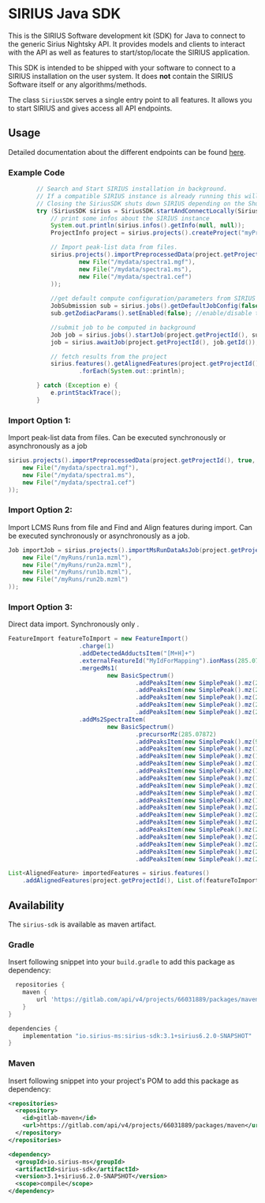 # SIRIUS Java SDK
This is the SIRIUS Software development kit (SDK) for Java to connect to the generic Sirius Nightsky API.
It provides models and clients to interact with the API as well as features to start/stop/locate the SIRIUS application.

This SDK is intended to be shipped with your software to connect to a SIRIUS installation on the user system. It
does **not** contain the SIRIUS Software itself or any algorithms/methods.

The class `SiriusSDK` serves a single entry point to all features. It allows you to start SIRIUS and gives access all
API endpoints.

## Usage
Detailed documentation about the different endpoints can be found [here]().

### Example Code

```java
        // Search and Start SIRIUS installation in background.
        // If a compatible SIRIUS instance is already running this will be used instead
        // Closing the SiriusSDK shuts down SIRIUS depending on the ShutdownMode.
        try (SiriusSDK sirius = SiriusSDK.startAndConnectLocally(SiriusSDK.ShutdownMode.AUTO, false)) {
            // print some infos about the SIRIUS instance
            System.out.println(sirius.infos().getInfo(null, null));
            ProjectInfo project = sirius.projects().createProject("myProject", "/tmp/" + UUID.randomUUID(), null);

            // Import peak-list data from files.
            sirius.projects().importPreprocessedData(project.getProjectId(), true, true, List.of(
                    new File("/mydata/spectra1.mgf"),
                    new File("/mydata/spectra1.ms"),
                    new File("/mydata/spectra1.cef")
            ));
            
            //get default compute configuration/parameters from SIRIUS (optional)
            JobSubmission sub = sirius.jobs().getDefaultJobConfig(false);
            sub.getZodiacParams().setEnabled(false); //enable/disable tools

            //submit job to be computed in background
            Job job = sirius.jobs().startJob(project.getProjectId(), sub, null);
            job = sirius.awaitJob(project.getProjectId(), job.getId());

            // fetch results from the project
            sirius.features().getAlignedFeatures(project.getProjectId(), List.of(AlignedFeatureOptField.TOPANNOTATIONS))
                    .forEach(System.out::println);

        } catch (Exception e) {
            e.printStackTrace();
        }
```
### Import Option 1:
Import peak-list data from files. Can be executed synchronously or asynchronously as a job
```java
sirius.projects().importPreprocessedData(project.getProjectId(), true, true, List.of(
    new File("/mydata/spectra1.mgf"),
    new File("/mydata/spectra1.ms"),
    new File("/mydata/spectra1.cef")
));
```
### Import Option 2:
Import LCMS Runs from file and Find and Align features during import. Can be executed synchronously or asynchronously as a job.
```java
Job importJob = sirius.projects().importMsRunDataAsJob(project.getProjectId(), true, true, List.of(
    new File("/myRuns/run1a.mzml"),
    new File("/myRuns/run2a.mzml"),
    new File("/myRuns/run1b.mzml"),
    new File("/myRuns/run2b.mzml")
));
```
### Import Option 3:
Direct data import. Synchronously only .
```java
FeatureImport featureToImport = new FeatureImport()
                    .charge(1)
                    .addDetectedAdductsItem("[M+H]+")
                    .externalFeatureId("MyIdForMapping").ionMass(285.0787)
                    .mergedMs1(
                            new BasicSpectrum()
                                    .addPeaksItem(new SimplePeak().mz(285.0789).intensity(210252.13))
                                    .addPeaksItem(new SimplePeak().mz(286.0822).intensity(36264.31))
                                    .addPeaksItem(new SimplePeak().mz(287.0766).intensity(70364.01))
                                    .addPeaksItem(new SimplePeak().mz(288.0791).intensity(12274.46))
                                    .addPeaksItem(new SimplePeak().mz(289.0840).intensity(1037.72)))
                    .addMs2SpectraItem(
                            new BasicSpectrum()
                                    .precursorMz(285.07872)
                                    .addPeaksItem(new SimplePeak().mz(91.0545).intensity(317.62))
                                    .addPeaksItem(new SimplePeak().mz(105.0333).intensity(503.78))
                                    .addPeaksItem(new SimplePeak().mz(154.0415).intensity(3030.97))
                                    .addPeaksItem(new SimplePeak().mz(167.0116).intensity(240.42))
                                    .addPeaksItem(new SimplePeak().mz(172.0628).intensity(297.89))
                                    .addPeaksItem(new SimplePeak().mz(179.0369).intensity(207.02))
                                    .addPeaksItem(new SimplePeak().mz(180.0199).intensity(349.96))
                                    .addPeaksItem(new SimplePeak().mz(182.0367).intensity(780.00))
                                    .addPeaksItem(new SimplePeak().mz(193.0883).intensity(1824.38))
                                    .addPeaksItem(new SimplePeak().mz(221.1065).intensity(307.91))
                                    .addPeaksItem(new SimplePeak().mz(222.1147).intensity(2002.34))
                                    .addPeaksItem(new SimplePeak().mz(228.0573).intensity(1800.88))
                                    .addPeaksItem(new SimplePeak().mz(241.0527).intensity(301.77))
                                    .addPeaksItem(new SimplePeak().mz(255.0662).intensity(207.54))
                                    .addPeaksItem(new SimplePeak().mz(257.0839).intensity(3000.70))
                                    .addPeaksItem(new SimplePeak().mz(285.0787).intensity(18479.91))
                                    .addPeaksItem(new SimplePeak().mz(285.2895).intensity(268.90)));

List<AlignedFeature> importedFeatures = sirius.features()
    .addAlignedFeatures(project.getProjectId(), List.of(featureToImport), null, null);
```



## Availability
The `sirius-sdk` is available as maven artifact.

### Gradle
Insert following snippet into your `build.gradle` to add this package as dependency:

```groovy
  repositories {
    maven {
        url 'https://gitlab.com/api/v4/projects/66031889/packages/maven'
    }
}

dependencies {
    implementation "io.sirius-ms:sirius-sdk:3.1+sirius6.2.0-SNAPSHOT"
}
```

### Maven
Insert following snippet into your project's POM to add this package as dependency:

```xml
<repositories>
  <repository>
    <id>gitlab-maven</id>
    <url>https://gitlab.com/api/v4/projects/66031889/packages/maven</url>
  </repository>
</repositories>

<dependency>
  <groupId>io.sirius-ms</groupId>
  <artifactId>sirius-sdk</artifactId>
  <version>3.1+sirius6.2.0-SNAPSHOT</version>
  <scope>compile</scope>
</dependency>
```
